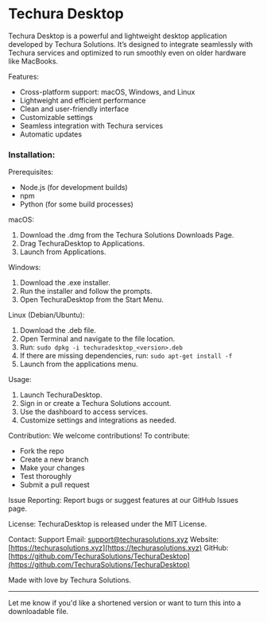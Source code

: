 # Techura Desktop

Techura Desktop is a powerful and lightweight desktop application developed by Techura Solutions. It’s designed to integrate seamlessly with Techura services and optimized to run smoothly even on older hardware like MacBooks.

Features:

* Cross-platform support: macOS, Windows, and Linux
* Lightweight and efficient performance
* Clean and user-friendly interface
* Customizable settings
* Seamless integration with Techura services
* Automatic updates

### Installation:

Prerequisites:

* Node.js (for development builds)
* npm
* Python (for some build processes)

macOS:

1. Download the .dmg from the Techura Solutions Downloads Page.
2. Drag TechuraDesktop to Applications.
3. Launch from Applications.

Windows:

1. Download the .exe installer.
2. Run the installer and follow the prompts.
3. Open TechuraDesktop from the Start Menu.

Linux (Debian/Ubuntu):

1. Download the .deb file.
2. Open Terminal and navigate to the file location.
3. Run: `sudo dpkg -i techuradesktop_<version>.deb`
4. If there are missing dependencies, run: `sudo apt-get install -f`
5. Launch from the applications menu.

Usage:

1. Launch TechuraDesktop.
2. Sign in or create a Techura Solutions account.
3. Use the dashboard to access services.
4. Customize settings and integrations as needed.

Contribution:
We welcome contributions! To contribute:

* Fork the repo
* Create a new branch
* Make your changes
* Test thoroughly
* Submit a pull request

Issue Reporting:
Report bugs or suggest features at our GitHub Issues page.

License:
TechuraDesktop is released under the MIT License.

Contact:
Support Email: [support@techurasolutions.xyz](mailto:support@techurasolutions.xyz)
Website: [https://techurasolutions.xyz](https://techurasolutions.xyz)
GitHub: [https://github.com/TechuraSolutions/TechuraDesktop](https://github.com/TechuraSolutions/TechuraDesktop)

Made with love by Techura Solutions.

---

Let me know if you'd like a shortened version or want to turn this into a downloadable file.
